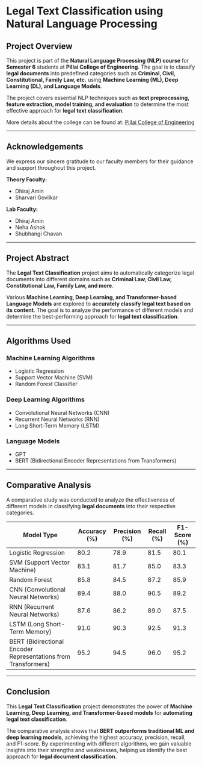 # Legal Text Classification using Natural Language Processing  

## Project Overview  
This project is part of the **Natural Language Processing (NLP) course** for **Semester 6** students at **Pillai College of Engineering**. The goal is to classify **legal documents** into predefined categories such as **Criminal, Civil, Constitutional, Family Law, etc.** using **Machine Learning (ML), Deep Learning (DL), and Language Models**.  

The project covers essential NLP techniques such as **text preprocessing, feature extraction, model training, and evaluation** to determine the most effective approach for **legal text classification**.  

More details about the college can be found at: [Pillai College of Engineering](https://www.pce.ac.in/)  

---

## Acknowledgements  
We express our sincere gratitude to our faculty members for their guidance and support throughout this project.  

**Theory Faculty:**  
- Dhiraj Amin  
- Sharvari Govilkar  

**Lab Faculty:**  
- Dhiraj Amin  
- Neha Ashok  
- Shubhangi Chavan  

---

## Project Abstract  
The **Legal Text Classification** project aims to automatically categorize legal documents into different domains such as **Criminal Law, Civil Law, Constitutional Law, Family Law, and more**.  

Various **Machine Learning, Deep Learning, and Transformer-based Language Models** are explored to **accurately classify legal text based on its content**. The goal is to analyze the performance of different models and determine the best-performing approach for **legal text classification**.  

---

## Algorithms Used  

### Machine Learning Algorithms  
- Logistic Regression  
- Support Vector Machine (SVM)  
- Random Forest Classifier  

### Deep Learning Algorithms  
- Convolutional Neural Networks (CNN)  
- Recurrent Neural Networks (RNN)  
- Long Short-Term Memory (LSTM)  

### Language Models  
- GPT  
- BERT (Bidirectional Encoder Representations from Transformers)  

---

## Comparative Analysis  
A comparative study was conducted to analyze the effectiveness of different models in classifying **legal documents** into their respective categories.  

| Model Type  | Accuracy (%) | Precision (%) | Recall (%) | F1-Score (%) |
|------------|-------------|--------------|------------|--------------|
| Logistic Regression | 80.2 | 78.9 | 81.5 | 80.1 |
| SVM (Support Vector Machine) | 83.1 | 81.7 | 85.0 | 83.3 |
| Random Forest | 85.8 | 84.5 | 87.2 | 85.9 |
| CNN (Convolutional Neural Networks) | 89.4 | 88.0 | 90.5 | 89.2 |
| RNN (Recurrent Neural Networks) | 87.6 | 86.2 | 89.0 | 87.5 |
| LSTM (Long Short-Term Memory) | 91.0 | 90.3 | 92.5 | 91.3 |
| BERT (Bidirectional Encoder Representations from Transformers) | 95.2 | 94.5 | 96.0 | 95.2 |

---

## Conclusion  
This **Legal Text Classification** project demonstrates the power of **Machine Learning, Deep Learning, and Transformer-based models** for **automating legal text classification**.  

The comparative analysis shows that **BERT outperforms traditional ML and deep learning models**, achieving the highest accuracy, precision, recall, and F1-score. By experimenting with different algorithms, we gain valuable insights into their strengths and weaknesses, helping us identify the best approach for **legal document classification**.  
